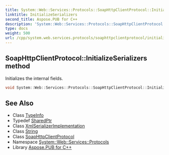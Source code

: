 ```yaml
---
title: System::Web::Services::Protocols::SoapHttpClientProtocol::InitializeSerializers method
linktitle: InitializeSerializers
second_title: Aspose.PUB for C++
description: 'System::Web::Services::Protocols::SoapHttpClientProtocol::InitializeSerializers method. Initializes the internal fields in C++.'
type: docs
weight: 500
url: /cpp/system.web.services.protocols/soaphttpclientprotocol/initializeserializers/
---
```

## SoapHttpClientProtocol::InitializeSerializers method


Initializes the internal fields.

```cpp
void System::Web::Services::Protocols::SoapHttpClientProtocol::InitializeSerializers(const System::TypeInfo &serviceType, System::SharedPtr<System::Xml::Serialization::XmlSerializerImplementation> impl, String name)
```

## See Also

* Class [TypeInfo](../../../system/typeinfo/)
* Typedef [SharedPtr](../../../system/sharedptr/)
* Class [XmlSerializerImplementation](../../../system.xml.serialization/xmlserializerimplementation/)
* Class [String](../../../system/string/)
* Class [SoapHttpClientProtocol](../)
* Namespace [System::Web::Services::Protocols](../../)
* Library [Aspose.PUB for C++](../../../)
